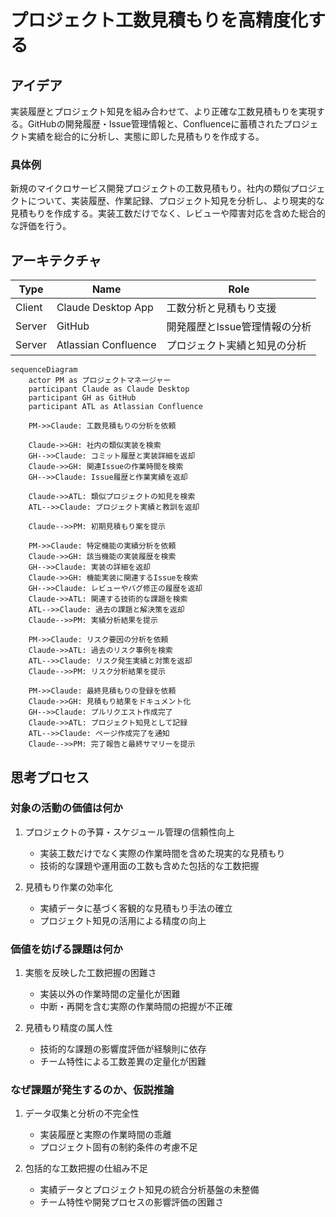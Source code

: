# プロジェクト工数見積もりを高精度化する

## アイデア
実装履歴とプロジェクト知見を組み合わせて、より正確な工数見積もりを実現する。GitHubの開発履歴・Issue管理情報と、Confluenceに蓄積されたプロジェクト実績を総合的に分析し、実態に即した見積もりを作成する。

### 具体例
新規のマイクロサービス開発プロジェクトの工数見積もり。社内の類似プロジェクトについて、実装履歴、作業記録、プロジェクト知見を分析し、より現実的な見積もりを作成する。実装工数だけでなく、レビューや障害対応を含めた総合的な評価を行う。

## アーキテクチャ

| Type | Name | Role |
|--|--|--|
| Client | Claude Desktop App | 工数分析と見積もり支援 |
| Server | GitHub | 開発履歴とIssue管理情報の分析 |
| Server | Atlassian Confluence | プロジェクト実績と知見の分析 |

```mermaid
sequenceDiagram
    actor PM as プロジェクトマネージャー
    participant Claude as Claude Desktop
    participant GH as GitHub
    participant ATL as Atlassian Confluence
    
    PM->>Claude: 工数見積もりの分析を依頼
    
    Claude->>GH: 社内の類似実装を検索
    GH-->>Claude: コミット履歴と実装詳細を返却
    Claude->>GH: 関連Issueの作業時間を検索
    GH-->>Claude: Issue履歴と作業実績を返却
    
    Claude->>ATL: 類似プロジェクトの知見を検索
    ATL-->>Claude: プロジェクト実績と教訓を返却
    
    Claude-->>PM: 初期見積もり案を提示
    
    PM->>Claude: 特定機能の実績分析を依頼
    Claude->>GH: 該当機能の実装履歴を検索
    GH-->>Claude: 実装の詳細を返却
    Claude->>GH: 機能実装に関連するIssueを検索
    GH-->>Claude: レビューやバグ修正の履歴を返却
    Claude->>ATL: 関連する技術的な課題を検索
    ATL-->>Claude: 過去の課題と解決策を返却
    Claude-->>PM: 実績分析結果を提示
    
    PM->>Claude: リスク要因の分析を依頼
    Claude->>ATL: 過去のリスク事例を検索
    ATL-->>Claude: リスク発生実績と対策を返却
    Claude-->>PM: リスク分析結果を提示
    
    PM->>Claude: 最終見積もりの登録を依頼
    Claude->>GH: 見積もり結果をドキュメント化
    GH-->>Claude: プルリクエスト作成完了
    Claude->>ATL: プロジェクト知見として記録
    ATL-->>Claude: ページ作成完了を通知
    Claude-->>PM: 完了報告と最終サマリーを提示
```

## 思考プロセス

### 対象の活動の価値は何か
1. プロジェクトの予算・スケジュール管理の信頼性向上
    - 実装工数だけでなく実際の作業時間を含めた現実的な見積もり
    - 技術的な課題や運用面の工数も含めた包括的な工数把握<br>

2. 見積もり作業の効率化
    - 実績データに基づく客観的な見積もり手法の確立
    - プロジェクト知見の活用による精度の向上

### 価値を妨げる課題は何か
1. 実態を反映した工数把握の困難さ
    - 実装以外の作業時間の定量化が困難
    - 中断・再開を含む実際の作業時間の把握が不正確<br>

2. 見積もり精度の属人性
    - 技術的な課題の影響度評価が経験則に依存
    - チーム特性による工数差異の定量化が困難

### なぜ課題が発生するのか、仮説推論
1. データ収集と分析の不完全性
    - 実装履歴と実際の作業時間の乖離
    - プロジェクト固有の制約条件の考慮不足<br>

2. 包括的な工数把握の仕組み不足
    - 実績データとプロジェクト知見の統合分析基盤の未整備
    - チーム特性や開発プロセスの影響評価の困難さ